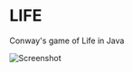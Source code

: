 LIFE
====

Conway's game of Life in Java

![Screenshot](https://raw2.github.com/dovgreenwood/LIFE/master/Screenshots/LIFE.jpg)
